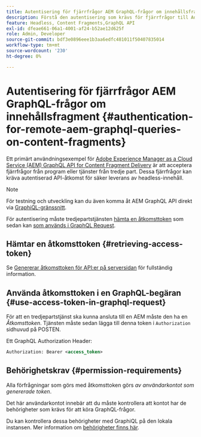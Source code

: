 ```yaml
---
title: Autentisering för fjärrfrågor AEM GraphQL-frågor om innehållsfragment
description: Förstå den autentisering som krävs för fjärrfrågor till Adobe Experience Manager GraphQL för att säkra din headless-leverans av innehåll.
feature: Headless, Content Fragments,GraphQL API
exl-id: dfeae661-06a1-4001-af24-b52ae12d625f
role: Admin, Developer
source-git-commit: bdf3e0896eee1b3aa6edfc481011f50407835014
workflow-type: tm+mt
source-wordcount: '230'
ht-degree: 0%

---
```


# Autentisering för fjärrfrågor AEM GraphQL-frågor om innehållsfragment {#authentication-for-remote-aem-graphql-queries-on-content-fragments}

Ett primärt användningsexempel för [Adobe Experience Manager as a Cloud Service (AEM) GraphQL API for Content Fragment Delivery](/help/headless/graphql-api/content-fragments.md) är att acceptera fjärrfrågor från program eller tjänster från tredje part. Dessa fjärrfrågor kan kräva autentiserad API-åtkomst för säker leverans av headless-innehåll.

>[!NOTE]
>
>För testning och utveckling kan du även komma åt AEM GraphQL API direkt via [GraphiQL-gränssnitt](/help/headless/graphql-api/graphiql-ide.md).

För autentisering måste tredjepartstjänsten [hämta en åtkomsttoken](#retrieving-access-token) som sedan kan [som används i GraphQL Request](#use-access-token-in-graphql-request).

## Hämtar en åtkomsttoken {#retrieving-access-token}

Se [Genererar åtkomsttoken för API:er på serversidan](/help/implementing/developing/introduction/generating-access-tokens-for-server-side-apis.md) för fullständig information.

## Använda åtkomsttoken i en GraphQL-begäran {#use-access-token-in-graphql-request}

För att en tredjepartstjänst ska kunna ansluta till en AEM måste den ha en *Åtkomsttoken*. Tjänsten måste sedan lägga till denna token i `Authorization` sidhuvud på POSTEN.

Ett GraphQL Authorization Header:

```xml
Authorization: Bearer <access_token>
```

## Behörighetskrav {#permission-requirements}

Alla förfrågningar som görs med åtkomsttoken görs *av användarkontot som genererade token*.

Det här användarkontot innebär att du måste kontrollera att kontot har de behörigheter som krävs för att köra GraphQL-frågor.

Du kan kontrollera dessa behörigheter med GraphiQL på den lokala instansen. Mer information om [behörigheter finns här](/help/headless/security/permissions.md).
